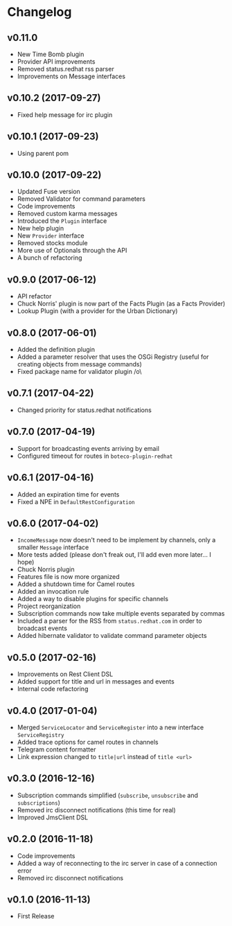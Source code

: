 # Changelog

## v0.11.0

- New Time Bomb plugin
- Provider API improvements
- Removed status.redhat rss parser
- Improvements on Message interfaces

## v0.10.2 (2017-09-27)

- Fixed help message for irc plugin

## v0.10.1 (2017-09-23)

- Using parent pom

## v0.10.0 (2017-09-22)

- Updated Fuse version
- Removed Validator for command parameters
- Code improvements
- Removed custom karma messages
- Introduced the `Plugin` interface
- New help plugin
- New `Provider` interface
- Removed stocks module
- More use of Optionals through the API
- A bunch of refactoring

## v0.9.0 (2017-06-12)

- API refactor
- Chuck Norris' plugin is now part of the Facts Plugin (as a Facts Provider)
- Lookup Plugin (with a provider for the Urban Dictionary)

## v0.8.0 (2017-06-01)

- Added the definition plugin
- Added a parameter resolver that uses the OSGi Registry (useful for creating objects from message commands)
- Fixed package name for validator plugin /o\

## v0.7.1 (2017-04-22)

- Changed priority for status.redhat notifications

## v0.7.0 (2017-04-19)

- Support for broadcasting events arriving by email
- Configured timeout for routes in `boteco-plugin-redhat`

## v0.6.1 (2017-04-16)

- Added an expiration time for events
- Fixed a NPE in `DefaultRestConfiguration`

## v0.6.0 (2017-04-02)

- `IncomeMessage` now doesn't need to be implement by channels, only a smaller `Message` interface
- More tests added (please don't freak out, I'll add even more later... I hope)
- Chuck Norris plugin
- Features file is now more organized
- Added a shutdown time for Camel routes
- Added an invocation rule
- Added a way to disable plugins for specific channels
- Project reorganization
- Subscription commands now take multiple events separated by commas
- Included a parser for the RSS from `status.redhat.com` in order to broadcast events
- Added hibernate validator to validate command parameter objects

## v0.5.0 (2017-02-16)

- Improvements on Rest Client DSL
- Added support for title and url in messages and events
- Internal code refactoring

## v0.4.0 (2017-01-04)

- Merged `ServiceLocator` and `ServiceRegister` into a new interface `ServiceRegistry`
- Added trace options for camel routes in channels
- Telegram content formatter
- Link expression changed to `title|url` instead of `title <url>`

## v0.3.0 (2016-12-16)

- Subscription commands simplified (`subscribe`, `unsubscribe` and `subscriptions`)
- Removed irc disconnect notifications (this time for real)
- Improved JmsClient DSL

## v0.2.0 (2016-11-18)

- Code improvements
- Added a way of reconnecting to the irc server in case of a connection error
- Removed irc disconnect notifications

## v0.1.0 (2016-11-13)

- First Release
